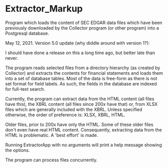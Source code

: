 Extractor_Markup
================

Program which loads the content of SEC EDGAR data files which have been previously
downloaded by the Collector program (or other program) into a Postgresql database.

May 12, 2021. Version 5.0 update (why diddle around with version 1?):

I should have done a release on this a long time ago, but better late than never.

The program reads selected files from a directory hierarchy (as created by Collector) and extracts the contents
for financial statements and loads them into a set of database tables.  Most of the data is free-form as there 
is not set format for field labels. As such, the fields in the database are indexed for full-text search.

Currently, the program can extract data from the HTML content (all files have this), the XBRL content (all files 
since 200x have that) or, from XLSX files which are generally included with the XBRL.  Unless specified otherwise, 
the order of preference is: XLSX, XBRL, HTML.

Older files, prior to 200x have only the HTML.  Some of these older files don't even have real HTML content. Consequently, 
extracting data from the HTML is problematic.  A 'best effort' is made.

Running ExtractorApp with no arguments will print a help message showing the options.

The program can process files concurrently.



